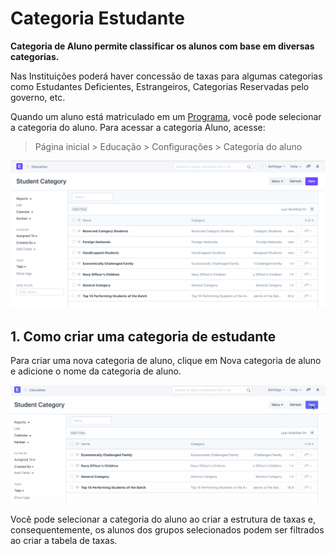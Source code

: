 # Categoria Estudante



**Categoria de Aluno permite classificar os alunos com base em diversas categorias.**


Nas Instituições poderá haver concessão de taxas para algumas categorias como Estudantes Deficientes, Estrangeiros, Categorias Reservadas pelo governo, etc.


Quando um aluno está matriculado em um [Programa](/docs/pt/education/program), você pode selecionar a categoria do aluno.
Para acessar a categoria Aluno, acesse:



> 
> Página inicial > Educação > Configurações > Categoria do aluno
> 
> 
> 


![Categoria de estudante](/files/education-student-category-1.png)


## 1. Como criar uma categoria de estudante


Para criar uma nova categoria de aluno, clique em Nova categoria de aluno e adicione o nome da categoria de aluno.


![Categoria de estudante](/files/education-student-category-2.gif)


Você pode selecionar a categoria do aluno ao criar a estrutura de taxas e, consequentemente, os alunos dos grupos selecionados podem ser filtrados ao criar a tabela de taxas.





